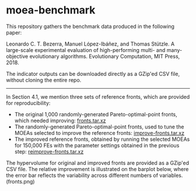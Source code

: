 # moea-benchmark

This repository gathers the benchmark data produced in the following paper:

Leonardo C. T. Bezerra, Manuel López-Ibáñez, and Thomas Stützle. A large-scale experimental evaluation of high-performing multi- and many-objective evolutionary algorithms. Evolutionary Computation, MIT Press, 2018.

The indicator outputs can be downloaded directly as a GZip'ed CSV file, without cloning the entire repo.

---

In Section 4.1, we mention three sets of reference fronts, which are provided for reproducibility:
- The original 1,000 randomly-generated Pareto-optimal-point fronts, which needed improving: [fronts.tar.xz](fronts.tar.xz)
- The randomly-generated Pareto-optimal-point fronts, used to tune the MOEAs selected to improve the reference fronts: [improve-fronts.tar.xz](improve-fronts.tar.xz)
- The improved reference fronts, obtained by running the selected MOEAs for 150,000 FEs with the parameter settings obtained in the previous step: [reimprove-fronts.tar.xz](reimprove-fronts.tar.xz)

The hypervolume for original and improved fronts are provided as a GZip'ed CSV file. The relative improvement is illustrated on the barplot below, where the error bar reflects the variability across different numbers of variables.
(fronts.png)
